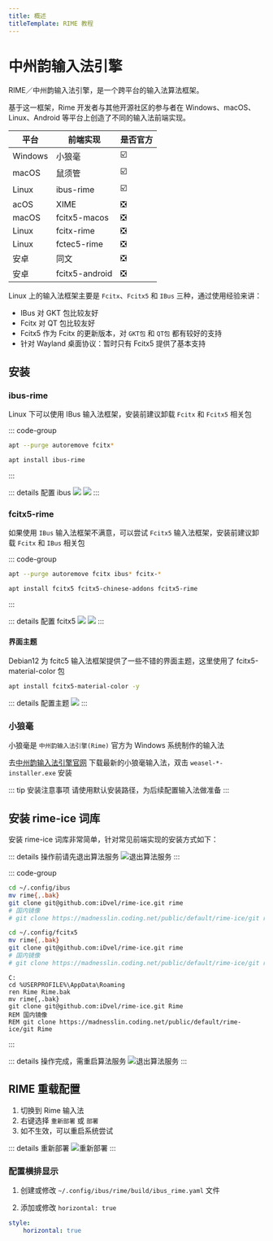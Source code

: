 ```yaml
---
title: 概述
titleTemplate: RIME 教程
---
```


# 中州韵输入法引擎

RIME／中州韵输入法引擎，是一个跨平台的输入法算法框架。

基于这一框架，Rime 开发者与其他开源社区的参与者在 Windows、macOS、Linux、Android 等平台上创造了不同的输入法前端实现。

| 平台    | 前端实现       | 是否官方 |
| ------- | -------------- | -------- |
| Windows | 小狼毫         | ☑️       |
| macOS   | 鼠须管         | ☑️       |
| Linux   | ibus-rime      | ☑️       |
| acOS    | XIME           | ❎       |
| macOS   | fcitx5-macos   | ❎       |
| Linux   | fcitx-rime     | ❎       |
| Linux   | fctec5-rime    | ❎       |
| 安卓    | 同文           | ❎       |
| 安卓    | fcitx5-android | ❎       |

Linux 上的输入法框架主要是 `Fcitx`、`Fcitx5` 和 `IBus` 三种，通过使用经验来讲：

-   IBus 对 GKT 包比较友好
-   Fcitx 对 QT 包比较友好
-   Fcitx5 作为 Fcitx 的更新版本，对 `GKT包` 和 `QT包` 都有较好的支持
-   针对 Wayland 桌面协议：暂时只有 Fcitx5 提供了基本支持

## 安装

### ibus-rime

Linux 下可以使用 IBus 输入法框架，安装前建议卸载 `Fcitx` 和 `Fcitx5` 相关包

::: code-group

```bash [卸载]
apt --purge autoremove fcitx*
```

```bash [安装]
apt install ibus-rime
```

:::

::: details 配置 ibus
![](/assets/rime/004.png)
![](/assets/rime/005.png)
:::

### fcitx5-rime

如果使用 `IBus` 输入法框架不满意，可以尝试 `Fcitx5` 输入法框架，安装前建议卸载 `Fcitx` 和 `IBus` 相关包

::: code-group

```bash [卸载]
apt --purge autoremove fcitx ibus* fcitx-*
```

```bash [安装]
apt install fcitx5 fcitx5-chinese-addons fcitx5-rime
```

:::

::: details 配置 fcitx5
![](/assets/rime/016.png)
![](/assets/rime/018.png)
:::

#### 界面主题

Debian12 为 fcitc5 输入法框架提供了一些不错的界面主题，这里使用了 fcitx5-material-color 包

```bash
apt install fcitx5-material-color -y
```

::: details 配置主题
![](/assets/rime/017.png)
:::

### 小狼毫

小狼毫是 `中州韵输入法引擎(Rime)` 官方为 Windows 系统制作的输入法

去[中州韵输入法引擎官网](https://rime.im/) 下载最新的小狼毫输入法，双击 `weasel-*-installer.exe` 安装

::: tip 安装注意事项
请使用默认安装路径，为后续配置输入法做准备
:::

## 安装 rime-ice 词库

安装 rime-ice 词库非常简单，针对常见前端实现的安装方式如下：

::: details 操作前请先退出算法服务
![退出算法服务](/assets/rime/quit.png)
:::

::: code-group

```bash [ibus]
cd ~/.config/ibus
mv rime{,.bak}
git clone git@github.com:iDvel/rime-ice.git rime
# 国内镜像
# git clone https://madnesslin.coding.net/public/default/rime-ice/git rime
```

```bash [fcitx5]
cd ~/.config/fcitx5
mv rime{,.bak}
git clone git@github.com:iDvel/rime-ice.git rime
# 国内镜像
# git clone https://madnesslin.coding.net/public/default/rime-ice/git rime
```

```batch [小狼毫]
C:
cd %USERPROFILE%\AppData\Roaming
ren Rime Rime.bak
mv rime{,.bak}
git clone git@github.com:iDvel/rime-ice.git Rime
REM 国内镜像
REM git clone https://madnesslin.coding.net/public/default/rime-ice/git Rime
```

:::

::: details 操作完成，需重启算法服务
![退出算法服务](/assets/rime/restart.png)
:::

## RIME 重载配置

1. 切换到 Rime 输入法
2. 右键选择 `重新部署` 或 `部署`
3. 如不生效，可以重启系统尝试

::: details 重新部署
![重新部署](/assets/rime/reload.png)
:::

### 配置横排显示

1. 创建或修改 `~/.config/ibus/rime/build/ibus_rime.yaml` 文件

2. 添加或修改 `horizontal: true`

```yaml
style:
    horizontal: true
```
